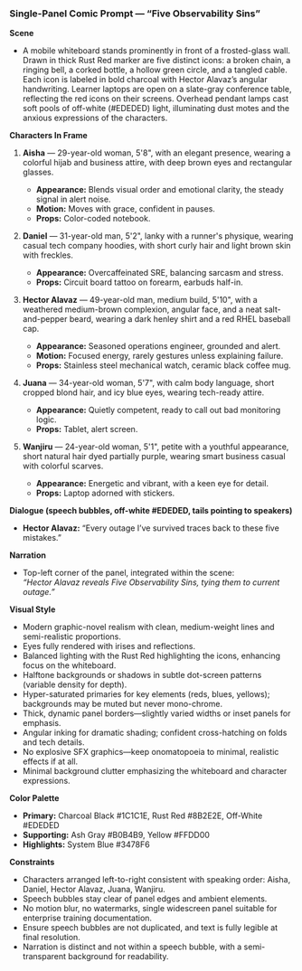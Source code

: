 ### Single-Panel Comic Prompt — “Five Observability Sins”

**Scene**

- A mobile whiteboard stands prominently in front of a frosted-glass wall. Drawn in thick Rust Red marker are five distinct icons: a broken chain, a ringing bell, a corked bottle, a hollow green circle, and a tangled cable. Each icon is labeled in bold charcoal with Hector Alavaz’s angular handwriting. Learner laptops are open on a slate-gray conference table, reflecting the red icons on their screens. Overhead pendant lamps cast soft pools of off-white (#EDEDED) light, illuminating dust motes and the anxious expressions of the characters.

**Characters In Frame**

1. **Aisha** — 29-year-old woman, 5'8", with an elegant presence, wearing a colorful hijab and business attire, with deep brown eyes and rectangular glasses.

   - **Appearance:** Blends visual order and emotional clarity, the steady signal in alert noise.
   - **Motion:** Moves with grace, confident in pauses.
   - **Props:** Color-coded notebook.

2. **Daniel** — 31-year-old man, 5'2", lanky with a runner's physique, wearing casual tech company hoodies, with short curly hair and light brown skin with freckles.

   - **Appearance:** Overcaffeinated SRE, balancing sarcasm and stress.
   - **Props:** Circuit board tattoo on forearm, earbuds half-in.

3. **Hector Alavaz** — 49-year-old man, medium build, 5'10", with a weathered medium-brown complexion, angular face, and a neat salt-and-pepper beard, wearing a dark henley shirt and a red RHEL baseball cap.

   - **Appearance:** Seasoned operations engineer, grounded and alert.
   - **Motion:** Focused energy, rarely gestures unless explaining failure.
   - **Props:** Stainless steel mechanical watch, ceramic black coffee mug.

4. **Juana** — 34-year-old woman, 5'7", with calm body language, short cropped blond hair, and icy blue eyes, wearing tech-ready attire.

   - **Appearance:** Quietly competent, ready to call out bad monitoring logic.
   - **Props:** Tablet, alert screen.

5. **Wanjiru** — 24-year-old woman, 5'1", petite with a youthful appearance, short natural hair dyed partially purple, wearing smart business casual with colorful scarves.

   - **Appearance:** Energetic and vibrant, with a keen eye for detail.
   - **Props:** Laptop adorned with stickers.

**Dialogue (speech bubbles, off-white #EDEDED, tails pointing to speakers)**

- **Hector Alavaz:** “Every outage I’ve survived traces back to these five mistakes.”

**Narration**

- Top-left corner of the panel, integrated within the scene:\
  *“Hector Alavaz reveals Five Observability Sins, tying them to current outage.”*

**Visual Style**

- Modern graphic-novel realism with clean, medium-weight lines and semi-realistic proportions.
- Eyes fully rendered with irises and reflections.
- Balanced lighting with the Rust Red highlighting the icons, enhancing focus on the whiteboard.
- Halftone backgrounds or shadows in subtle dot-screen patterns (variable density for depth).
- Hyper-saturated primaries for key elements (reds, blues, yellows); backgrounds may be muted but never mono-chrome.
- Thick, dynamic panel borders—slightly varied widths or inset panels for emphasis.
- Angular inking for dramatic shading; confident cross-hatching on folds and tech details.
- No explosive SFX graphics—keep onomatopoeia to minimal, realistic effects if at all.
- Minimal background clutter emphasizing the whiteboard and character expressions.

**Color Palette**

- **Primary:** Charcoal Black #1C1C1E, Rust Red #8B2E2E, Off-White #EDEDED
- **Supporting:** Ash Gray #B0B4B9, Yellow #FFDD00
- **Highlights:** System Blue #3478F6

**Constraints**

- Characters arranged left-to-right consistent with speaking order: Aisha, Daniel, Hector Alavaz, Juana, Wanjiru.
- Speech bubbles stay clear of panel edges and ambient elements.
- No motion blur, no watermarks, single widescreen panel suitable for enterprise training documentation.
- Ensure speech bubbles are not duplicated, and text is fully legible at final resolution.
- Narration is distinct and not within a speech bubble, with a semi-transparent background for readability.
